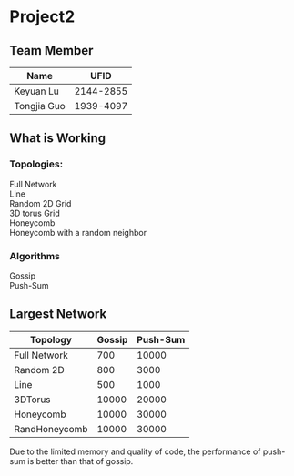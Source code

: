 # Project2

## Team Member

Name | UFID
---|---
Keyuan Lu | 2144-2855
Tongjia Guo | 1939-4097

## What is Working

### Topologies:  

Full Network  
Line   
Random 2D Grid   
3D torus Grid  
Honeycomb  
Honeycomb with a random neighbor

### Algorithms

Gossip  
Push-Sum


## Largest Network


 | Topology | Gossip | Push-Sum
---|---|---
 | Full Network | 700 |10000
 | Random 2D | 800 | 3000
 | Line | 500 | 1000
 | 3DTorus | 10000  | 20000
| Honeycomb | 10000  | 30000
| RandHoneycomb | 10000 |30000


Due to the limited memory and quality of code, the performance of push-sum is better than that of gossip.

